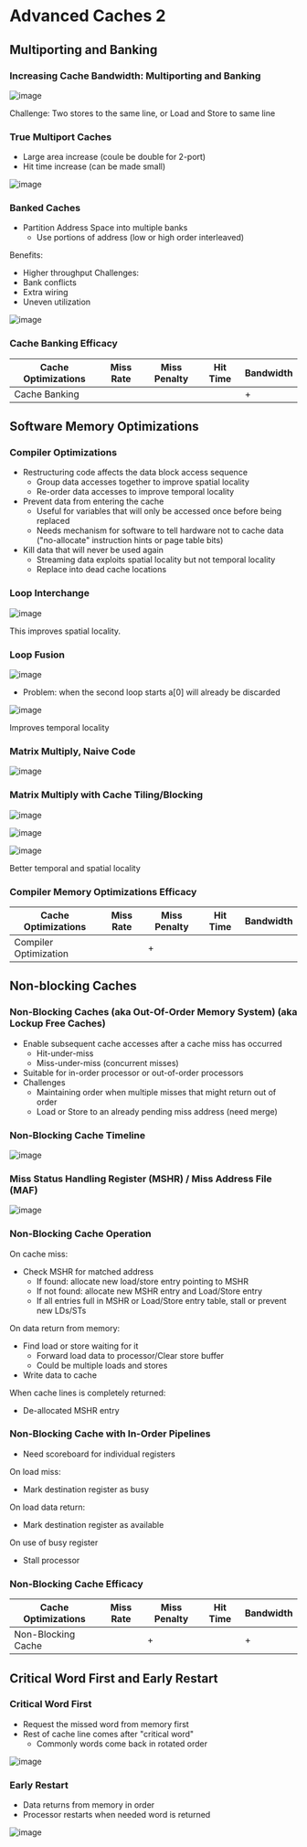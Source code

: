 # Advanced Caches 2
## Multiporting and Banking
### Increasing Cache Bandwidth: Multiporting and Banking
![image](https://github.com/coolnikitav/coding-lessons/assets/30304422/3dd61b1b-9090-444b-88d3-0a6cb1eecd1d)

Challenge: Two stores to the same line, or Load and Store to same line

### True Multiport Caches
- Large area increase (coule be double for 2-port)
- Hit time increase (can be made small)

![image](https://github.com/coolnikitav/coding-lessons/assets/30304422/12fbfe07-d488-42c8-b4b7-25783c65bd06)

### Banked Caches
- Partition Address Space into multiple banks
  - Use portions of address (low or high order interleaved)
 
Benefits:
- Higher throughput
Challenges:
- Bank conflicts
- Extra wiring
- Uneven utilization

![image](https://github.com/coolnikitav/coding-lessons/assets/30304422/f801afa2-79b3-432f-8562-237cff319c0a)

### Cache Banking Efficacy
Cache Optimizations | Miss Rate | Miss Penalty | Hit Time | Bandwidth
 --- | --- | --- | --- | ---
 Cache Banking |  |  |  | +

## Software Memory Optimizations
### Compiler Optimizations
- Restructuring code affects the data block access sequence
  - Group data accesses together to improve spatial locality
  - Re-order data accesses to improve temporal locality
- Prevent data from entering the cache
  - Useful for variables that will only be accessed once before being replaced
  - Needs mechanism for software to tell hardware not to cache data ("no-allocate" instruction hints or page table bits)
- Kill data that will never be used again
  - Streaming data exploits spatial locality but not temporal locality
  - Replace into dead cache locations

### Loop Interchange
![image](https://github.com/coolnikitav/coding-lessons/assets/30304422/52e83493-a63a-4ba0-892e-dd029d44c1b3)

This improves spatial locality.

### Loop Fusion
![image](https://github.com/coolnikitav/coding-lessons/assets/30304422/af355f14-8e31-4ab7-9c73-9526ded58969)
- Problem: when the second loop starts a[0] will already be discarded

![image](https://github.com/coolnikitav/coding-lessons/assets/30304422/5fb9dcdc-0b71-4974-b2ae-b7f1f8e64198)

Improves temporal locality

### Matrix Multiply, Naive Code
![image](https://github.com/coolnikitav/coding-lessons/assets/30304422/f895d6e5-4d1a-4713-89fe-b67345465cf8)

### Matrix Multiply with Cache Tiling/Blocking
![image](https://github.com/coolnikitav/coding-lessons/assets/30304422/9cd99923-f809-4853-9515-bdd6278820f7)

![image](https://github.com/coolnikitav/coding-lessons/assets/30304422/aa75c87f-d8ad-4a10-b548-4ea9554ec676)

![image](https://github.com/coolnikitav/coding-lessons/assets/30304422/ba04e230-2d2d-4bde-bb39-d60a4092b3f9)

Better temporal and spatial locality

### Compiler Memory Optimizations Efficacy
Cache Optimizations | Miss Rate | Miss Penalty | Hit Time | Bandwidth
 --- | --- | --- | --- | ---
 Compiler Optimization |  | + |  | 

## Non-blocking Caches
### Non-Blocking Caches (aka Out-Of-Order Memory System) (aka Lockup Free Caches)
- Enable subsequent cache accesses after a cache miss has occurred
  - Hit-under-miss
  - Miss-under-miss (concurrent misses)
- Suitable for in-order processor or out-of-order processors
- Challenges
  - Maintaining order when multiple misses that might return out of order
  - Load or Store to an already pending miss address (need merge)
 
### Non-Blocking Cache Timeline
![image](https://github.com/coolnikitav/coding-lessons/assets/30304422/023865cb-f4ae-4093-a524-e5af977671a8)

### Miss Status Handling Register (MSHR) / Miss Address File (MAF)
![image](https://github.com/coolnikitav/coding-lessons/assets/30304422/e4d3c04c-f011-4d5a-86d9-b6e4806fe9f6)

### Non-Blocking Cache Operation
On cache miss:
- Check MSHR for matched address
  - If found: allocate new load/store entry pointing to MSHR
  - If not found: allocate new MSHR entry and Load/Store entry
  - If all entries full in MSHR or Load/Store entry table, stall or prevent new LDs/STs

On data return from memory:
- Find load or store waiting for it
  - Forward load data to processor/Clear store buffer
  - Could be multiple loads and stores
- Write data to cache

When cache lines is completely returned:
- De-allocated MSHR entry

### Non-Blocking Cache with In-Order Pipelines
- Need scoreboard for individual registers

On load miss:
- Mark destination register as busy

On load data return:
- Mark destination register as available

On use of busy register
- Stall processor

### Non-Blocking Cache Efficacy
Cache Optimizations | Miss Rate | Miss Penalty | Hit Time | Bandwidth
 --- | --- | --- | --- | ---
 Non-Blocking Cache |  | + |  | +

 ## Critical Word First and Early Restart
 ### Critical Word First
- Request the missed word from memory first
- Rest of cache line comes after "critical word"
  - Commonly words come back in rotated order

 ![image](https://github.com/coolnikitav/coding-lessons/assets/30304422/b056d472-31c4-444c-bdb4-0200e9b68336)

### Early Restart
- Data returns from memory in order
- Processor restarts when needed word is returned
  
![image](https://github.com/coolnikitav/coding-lessons/assets/30304422/8c20c8e2-fca5-4feb-937a-d26582c187c2)
